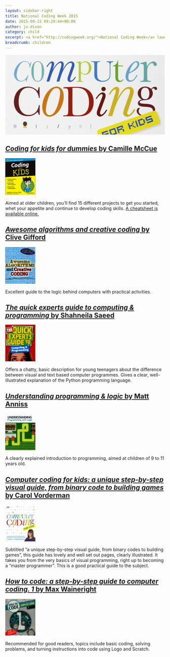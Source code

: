 ```yaml
---
layout: sidebar-right
title: National Coding Week 2015
date: 2015-09-15 09:29:44+00:00
author: jo-dixon
category: child
excerpt: <a href="http://codingweek.org/">National Coding Week</a> launches 21 September. Here are some great books to teach children how to program.
breadcrumb: children
---
```

![Computer coding for kids: a unique step-by-step visual guide, from binary code to building games by Carol Vorderman](/images/featured/featured-computer-coding-for-kids.jpg)

## [<cite>Coding for kids for dummies</cite> by Camille McCue](https://suffolk.spydus.co.uk/cgi-bin/spydus.exe/ENQ/OPAC/BIBENQ/17618924?QRY=CTIBIB%3C%20IRN(46363887)&QRYTEXT=Coding%20for%20kids%20for%20dummies)

[![Coding for kids for dummies by Camille McCue](/images/article/coding-for-kids-for-dummies.jpg)](https://suffolk.spydus.co.uk/cgi-bin/spydus.exe/ENQ/OPAC/BIBENQ/17618924?QRY=CTIBIB%3C%20IRN(46363887)&QRYTEXT=Coding%20for%20kids%20for%20dummies)

Aimed at older children, you’ll find 15 different projects to get you started, whet your appetite and continue to develop coding skills. <a href="http://www.dummies.com/cheatsheet/codingforkids">A cheatsheet is available online.</a>

## [<cite>Awesome algorithms and creative coding</cite> by Clive Gifford](https://suffolk.spydus.co.uk/cgi-bin/spydus.exe/ENQ/OPAC/BIBENQ/17620226?QRY=CTIBIB%3C%20IRN(49978842)&QRYTEXT=Awesome%20algorithms%20and%20creative%20coding)

[![Awesome algorithms and creative coding by Clive Gifford](/images/article/awesome-algorithms-and-creative-coding.jpg)](https://suffolk.spydus.co.uk/cgi-bin/spydus.exe/ENQ/OPAC/BIBENQ/17620226?QRY=CTIBIB%3C%20IRN(49978842)&QRYTEXT=Awesome%20algorithms%20and%20creative%20coding)

Excellent guide to the logic behind computers with practical activities.

## [<cite>The quick experts guide to computing & programming</cite> by Shahneila Saeed](https://suffolk.spydus.co.uk/cgi-bin/spydus.exe/ENQ/OPAC/BIBENQ/17621362?QRY=CTIBIB%3C%20IRN(43621488)&QRYTEXT=The%20quick%20experts%20guide%20to%20computing%20%26%20programming)

[![The quick experts guide to computing & programming by Shahneila Saeed](/images/article/the-quick-experts-guide-to-computing-and-programming.jpg)](https://suffolk.spydus.co.uk/cgi-bin/spydus.exe/ENQ/OPAC/BIBENQ/17621362?QRY=CTIBIB%3C%20IRN(43621488)&QRYTEXT=The%20quick%20experts%20guide%20to%20computing%20%26%20programming)

Offers a chatty, basic description for young teenagers about the difference between visual and text based computer programmes. Gives a clear, well-illustrated explanation of the Python programming language.

## [<cite>Understanding programming & logic</cite> by Matt Anniss](https://suffolk.spydus.co.uk/cgi-bin/spydus.exe/ENQ/OPAC/BIBENQ/17623451?QRY=CTIBIB%3C%20IRN(48511422)&QRYTEXT=Understanding%20programming%20%26%20logic)

[![Understanding programming & logic by Matt Anniss](/images/article/understandng-programming-and-logic.jpg)](https://suffolk.spydus.co.uk/cgi-bin/spydus.exe/ENQ/OPAC/BIBENQ/17623451?QRY=CTIBIB%3C%20IRN(48511422)&QRYTEXT=Understanding%20programming%20%26%20logic)

A clearly explained introduction to programming, aimed at children of 9 to 11 years old.

## [<cite>Computer coding for kids: a unique step-by-step visual guide, from binary code to building games</cite> by Carol Vorderman](https://suffolk.spydus.co.uk/cgi-bin/spydus.exe/ENQ/OPAC/BIBENQ/17624559?QRY=CTIBIB%3C%20IRN(40612234)&QRYTEXT=Computer%20coding%20for%20kids%20%3A%20a%20unique%20step-by-step%20visual%20guide%2C%20from%20binary%20code%20to%20building%20games)

[![Computer coding for kids: a unique step-by-step visual guide, from binary code to building games by Carol Vorderman](/images/article/computer-coding-for-kids.jpg)](https://suffolk.spydus.co.uk/cgi-bin/spydus.exe/ENQ/OPAC/BIBENQ/17624559?QRY=CTIBIB%3C%20IRN(40612234)&QRYTEXT=Computer%20coding%20for%20kids%20%3A%20a%20unique%20step-by-step%20visual%20guide%2C%20from%20binary%20code%20to%20building%20games)

Subtitled “a unique step-by-step visual guide, from binary codes to building games”, this guide has lovely and well set out pages, clearly illustrated. It takes you from the very basics of visual programming, right up to becoming a “master programmer”. This is a good practical guide to the subject.

## [<cite>How to code: a step-by-step guide to computer coding. 1</cite> by Max Waineright](https://suffolk.spydus.co.uk/cgi-bin/spydus.exe/ENQ/OPAC/BIBENQ/17626370?QRY=CTIBIB%3C%20IRN(54577353)&QRYTEXT=How%20to%20code%20%3A%20a%20step-by-step%20guide%20to%20computer%20coding.%201)

[![How to code: a step-by-step guide to computer coding. 1 by Max Waineright](/images/article/how-to-code-a-step-by-step-guide-to-computer-coding-1.jpg)](https://suffolk.spydus.co.uk/cgi-bin/spydus.exe/ENQ/OPAC/BIBENQ/17626370?QRY=CTIBIB%3C%20IRN(54577353)&QRYTEXT=How%20to%20code%20%3A%20a%20step-by-step%20guide%20to%20computer%20coding.%201)

Recommended for good readers, topics include basic coding, solving problems, and turning instructions into code using Logo and Scratch.
